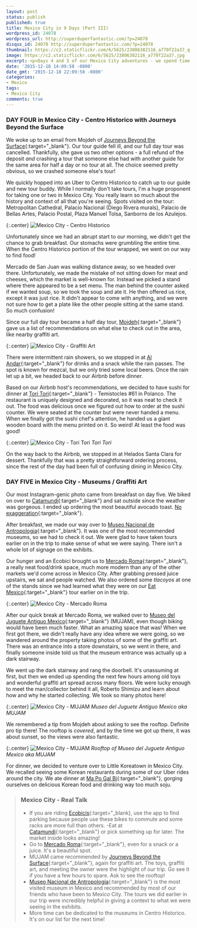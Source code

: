 ```yaml
---
layout: post
status: publish
published: true
title: Mexico City in 9 Days (Part III)
wordpress_id: 24078
wordpress_url: http://superduperfantastic.com/?p=24078
disqus_id: 24078 http://superduperfantastic.com/?p=24078
thumbnail: https://c2.staticflickr.com/6/5625/23806382116_a770f22a37_q.jpg
image: https://c2.staticflickr.com/6/5625/23806382116_a770f22a37.jpg
excerpt: <p>Days 4 and 5 of our Mexico City adventures - we spend time exploring Centro Historico with a guide from <a href="http://travelmexicocity.com.mx/" target="_blank">Journeys Beyond the Surface</a> and then checking out Museo Nacional de Antropologia and MUJAM.</p>
date: '2015-12-18 14:09:58 -0800'
date_gmt: '2015-12-18 22:09:58 -0800'
categories:
- Mexico
tags:
- Mexico City
comments: true
---
```

### DAY FOUR in Mexico City - Centro Historico with Journeys Beyond the Surface ###

We woke up to an email from Mojdeh of [Journeys Beyond the Surface](http://travelmexicocity.com.mx/){:target="_blank"}. Our tour guide fell ill, and our full day tour was cancelled. Thankfully, she gave us two other options - a full refund of the deposit *and* crashing a tour that someone else had with another guide for the same area for half a day or no tour at all. The choice seemed pretty obvious, so we crashed someone else's tour! 

We quickly hopped into an Uber to Centro Historico to catch up to our guide and new tour buddy. While I normally don't take tours, I'm a huge proponent for taking one or two in Mexico City. You really learn so much about the history and context of all that you're seeing. Spots visited on the tour: Metropolitan Cathedral, Palacio Nacional (Diego Rivera murals), Palacio de Bellas Artes, Palacio Postal, Plaza Manuel Tolsa, Sanborns de los Azulejos.

{:.center}
![Mexico City - Centro Historico](https://c2.staticflickr.com/6/5643/23536547660_f2ddc8eb0d_b.jpg "Mexico City - Centro Historico")

Unfortunately since we had an abrupt start to our morning, we didn't get the chance to grab breakfast. Our stomachs were grumbling the entire time. When the Centro Historico portion of the tour wrapped, we went on our way to find food!

Mercado de San Juan was walking distance away, so we headed over there. Unfortunately, we made the mistake of not sitting down for meat and cheeses, which the market is well-known for. Instead we picked a stand where there appeared to be a set menu. The man behind the counter asked if we wanted soup, so we took the soup and ate it. He then offered us rice, except it was just rice. It didn't appear to come with anything, and we were not sure how to get a plate like the other people sitting at the same stand. So much confusion! 

Since our full day tour became a half day tour, [Mojdeh](http://travelmexicocity.com.mx/){:target="_blank"} gave us a list of recommendations on what else to check out in the area, like nearby graffiti art. 

{:.center}
![Mexico City - Graffiti Art](https://c2.staticflickr.com/6/5625/23806382116_a770f22a37_b.jpg)

There were intermittent rain showers, so we stopped in at [Al Andar](http://www.yelp.com/biz/al-andar-m%C3%A9xico-3){:target="_blank"} for drinks and a snack while the rain passes. The spot is known for mezcal, but we only tried some local beers. Once the rain let up a bit, we headed back to our Airbnb before dinner.

Based on our Airbnb host's recommendations, we decided to have sushi for dinner at [Tori Tori](http://toritori.com.mx/){:target="_blank"} - Temistocles #61 in Polanco. The restaurant is uniquely designed and decorated, so it was neat to check it out. The food was delicious once we figured out how to order at the sushi counter. We were seated at the counter but were never handed a menu. When we finally got the sushi chef's attention, he handed us a giant wooden board with the menu printed on it. So weird! At least the food was good!

{:.center}
![Mexico City - Tori Tori](https://c1.staticflickr.com/1/739/23724247352_69613eeba1_b.jpg)
*Tori Tori*

On the way back to the Airbnb, we stopped in at Helados Santa Clara for dessert. Thankfully that was a pretty straightforward ordering process, since the rest of the day had been full of confusing dining in Mexico City.

### DAY FIVE in Mexico City - Museums / Graffiti Art ###

Our most Instagram-genic photo came from breakfast on day five. We biked on over to [Catamundi](http://catamundi.com){:target="_blank"} and sat outside since the weather was gorgeous. I ended up ordering the most beautiful avocado toast. [No exaggeration](https://www.instagram.com/p/9u2F6mOBmZ/?taken-by=superduperfantastic){:target="_blank"}.

After breakfast, we made our way over to [Museo Nacional de Antropologia](http://mna.inah.gob.mx/index.html){:target="_blank"}. It was one of the most recommended museums, so we had to check it out. We were glad to have taken tours earlier on in the trip to make sense of what we were saying. There isn't a whole lot of signage on the exhibits.

Our hunger and an Ecobici brought us to [Mercado Roma](http://mercadoroma.com/){:target="_blank"}, a really neat food/drink space, much more modern than any of the other markets we'd come across in Mexico City. After grabbing pressed juice upstairs, we sat and people watched. We also ordered some *tlacoyos* at one of the stands since we had learned what they were on our [Eat Mexico](http://eatmexico.com/){:target="_blank"} tour earlier on in the trip. 

{:.center}
![Mexico City - Mercado Roma](https://c1.staticflickr.com/1/582/23509525496_3901059689_b.jpg)

After our quick break at Mercado Roma, we walked over to [Museo del Juguete Antiguo Mexico](http://museodeljuguete.mx/){:target="_blank"} (MUJAM), even though biking would have been much faster. What an amazing space that was! When we first got there, we didn't really have any idea where we were going, so we wandered around the property taking photos of some of the graffiti art. There was an entrance into a store downstairs, so we went in there, and finally someone inside told us that the museum entrance was actually up a dark stairway.

We went up the dark stairway and rang the doorbell. It's unassuming at first, but then we ended up spending the next few hours among old toys and wonderful graffiti art spread across many floors. We were lucky enough to meet the man/collector behind it all, Roberto Shimizu and learn about how and why he started collecting. We took so many photos here!

{:.center}
![Mexico City - MUJAM](https://c1.staticflickr.com/1/678/23207376123_7e22a604f1_b.jpg)
*Museo del Juguete Antiguo Mexico aka MUJAM*

We remembered a tip from Mojdeh about asking to see the rooftop. Definite pro tip there! The rooftop is *covered*, and by the time we got up there, it was about sunset, so the views were also fantastic.

{:.center}
![Mexico City - MUJAM](https://c2.staticflickr.com/6/5806/23466253429_1345bd6fe0_b.jpg)
*Rooftop of Museo del Juguete Antiguo Mexico aka MUJAM*

For dinner, we decided to venture over to Little Koreatown in Mexico City. We recalled seeing some Korean restaurants during some of our Uber rides around the city. We ate dinner at [Ma Po Gal Bi](https://www.facebook.com/pages/Mapo-Gal-Bi/172045342930531?rf=436111446446597){:target="_blank"}, gorging ourselves on delicious Korean food and drinking way too much soju.

>### Mexico City - Real Talk ###
>- If you are riding [Ecobicis](http://www.ecobici.df.gob.mx/en){:target="_blank}, use the app to find parking because people use these bikes to commute and some racks are more full than others. 
>-Eat at [Catamundi](http://catamundi.com){:target="_blank"} or pick something up for later. The market inside looks amazing!
>- Go to [Mercado Roma](http://mercadoroma.com/){:target="_blank"}, even for a snack or a juice. It's a beautiful spot.
>- MUJAM came recommended by [Journeys Beyond the Surface](http://travelmexicocity.com.mx/){:target="_blank"}, again for graffiti art. The toys, graffiti art, and meeting the owner were the highlight of our trip. Go see it if you have a few hours to spare. Ask to see the rooftop!
>- [Museo Nacional de Antropologia](http://mna.inah.gob.mx/index.html){:target="_blank"} is the most visited museum in Mexico and recommended by most of our friends who have been to Mexico City. The tours we did earlier in our trip were incredibly helpful in giving a context to what we were seeing in the exhibits.
>- More time can be dedicated to the museums in Centro Historico. It's on our list for the next time!
